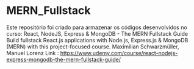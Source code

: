 # MERN_Fullstack
Este repositório foi criado para armazenar os códigos desenvolvidos no curso:
React, NodeJS, Express & MongoDB - The MERN Fullstack Guide
Build fullstack React.js applications with Node.js, Express.js & MongoDB (MERN) with this project-focused course.
Maximilian Schwarzmüller, Manuel Lorenz
Link : https://www.udemy.com/course/react-nodejs-express-mongodb-the-mern-fullstack-guide/
#####

